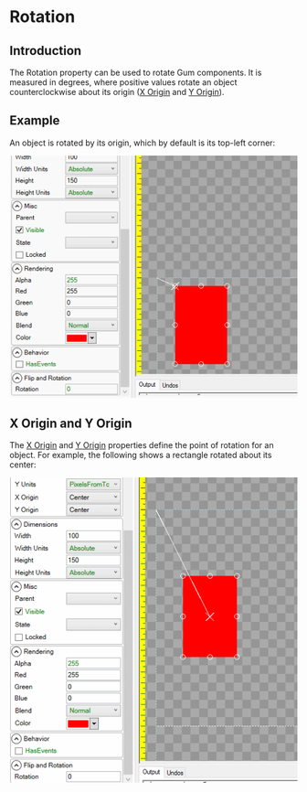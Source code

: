 # Rotation

## Introduction

The Rotation property can be used to rotate Gum components. It is measured in degrees, where positive values rotate an object counterclockwise about its origin ([X Origin](https://github.com/vchelaru/Gum/tree/8c293a405185cca0e819b810220de684b436daf9/docs/Gum%20Elements/General%20Properties/X%20Origin/README.md) and [Y Origin](https://github.com/vchelaru/Gum/tree/8c293a405185cca0e819b810220de684b436daf9/docs/Gum%20Elements/General%20Properties/Y%20Origin/README.md)).

## Example

An object is rotated by its origin, which by default is its top-left corner:

![](<../../.gitbook/assets/GumRotation (1).gif>)

## X Origin and Y Origin

The [X Origin](https://github.com/vchelaru/Gum/tree/8c293a405185cca0e819b810220de684b436daf9/docs/Gum%20Elements/General%20Properties/X%20Origin/README.md) and [Y Origin](https://github.com/vchelaru/Gum/tree/8c293a405185cca0e819b810220de684b436daf9/docs/Gum%20Elements/General%20Properties/Y%20Origin/README.md) properties define the point of rotation for an object. For example, the following shows a rectangle rotated about its center:

![](<../../.gitbook/assets/RotateByCenter (1).gif>)
